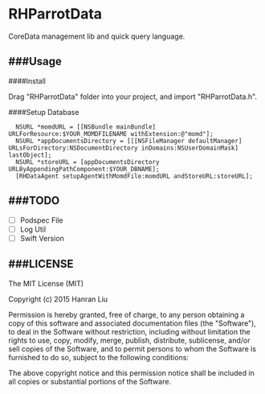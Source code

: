 # RHParrotData
CoreData management lib and quick query language. 


###Usage
---

####Install

Drag "RHParrotData" folder into your project, and import "RHParrotData.h".

####Setup Database

	  NSURL *momdURL = [[NSBundle mainBundle] URLForResource:$YOUR_MOMDFILENAME withExtension:@"momd"];
	  NSURL *appDocumentsDirectory = [[[NSFileManager defaultManager] URLsForDirectory:NSDocumentDirectory inDomains:NSUserDomainMask] lastObject];
	  NSURL *storeURL = [appDocumentsDirectory URLByAppendingPathComponent:$YOUR_DBNAME];
	  [RHDataAgent setupAgentWithMomdFile:momdURL andStoreURL:storeURL];
	  


###TODO
---
- [ ] Podspec File
- [ ] Log Util
- [ ] Swift Version

###LICENSE
---

The MIT License (MIT)

Copyright (c) 2015 Hanran Liu

Permission is hereby granted, free of charge, to any person obtaining a copy
of this software and associated documentation files (the "Software"), to deal
in the Software without restriction, including without limitation the rights
to use, copy, modify, merge, publish, distribute, sublicense, and/or sell
copies of the Software, and to permit persons to whom the Software is
furnished to do so, subject to the following conditions:

The above copyright notice and this permission notice shall be included in all
copies or substantial portions of the Software.